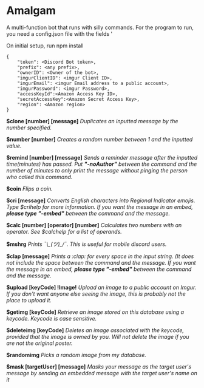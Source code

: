 # Amalgam

A multi-function bot that runs with silly commands.
For the program to run, you need a config.json file with the fields '

On initial setup, run 
npm install


~~~~
{
    "token": <Discord Bot token>,
    "prefix": <any prefix>,
    "ownerID": <Owner of the bot>,
    "imgurClientID": <imgur Client ID>,
    "imgurEmail": <imgur Email address to a public account>,
    "imgurPassword": <imgur Password>,
    "accessKeyId":<Amazon Access Key ID>,
    "secretAccessKey":<Amazon Secret Access Key>,
    "region": <Amazon region>
}
~~~~

**$clone [number] [message]**
*Duplicates an inputted message by the number specified.*

**$number [number]**
*Creates a random number between 1 and the inputted value.*

**$remind [number] [message]**
*Sends a reminder message after the inputted time(minutes) has passed. Put **"-noAuthor"** between the command and the number of minutes to only print the message without pinging the person who called this command.*

**$coin**
*Flips a coin.*

**$cri [message]**
*Converts English characters into Regional Indicator emojis. Type $crihelp for more information. If you want the message in an embed, **please type "-embed"** between the command and the message.*

**$calc [number] [operator] [number]**
*Calculates two numbers with an operator. See $calchelp for a list of operands.*

**$mshrg**
*Prints ¯\\\_(ツ)_/¯. This is useful for mobile discord users.*

**$clap [message]**
*Prints a \:clap: for every space in the input string. (It does not include the space between the command and the message. If you want the message in an embed, **please type "-embed"** between the command and the message.*

**$upload [keyCode] !Image!**
*Upload an image to a public account on Imgur. If you don't want anyone else seeing the image, this is probably not the place to upload it.*

**$getimg [keyCode]**
*Retrieve an image stored on this database using a keycode. Keycode is case sensitive.*

**$deleteimg [keyCode]**
*Deletes an image associated with the keycode, provided that the image is owned by you. Will not delete the image if you are not the original poster.*

**$randomimg**
*Picks a random image from my database.*

**$mask [targetUser] [message]**
*Masks your message as the target user's message by sending an embedded message with the target user's name on it*